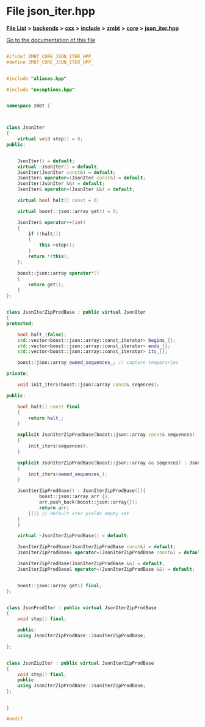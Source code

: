 

# File json\_iter.hpp

[**File List**](files.md) **>** [**backends**](dir_e0e3bad64fbfd08934d555b945409197.md) **>** [**cxx**](dir_2a0640ff8f8d193383b3226ce9e70e40.md) **>** [**include**](dir_33cabc3ab2bb40d6ea24a24cae2f30b8.md) **>** [**zmbt**](dir_2115e3e51895e4107b806d6d2319263e.md) **>** [**core**](dir_1dfd3566c4a6f6e15f69daa4a04e2d4f.md) **>** [**json\_iter.hpp**](json__iter_8hpp.md)

[Go to the documentation of this file](json__iter_8hpp.md)


```C++

#ifndef ZMBT_CORE_JSON_ITER_HPP_
#define ZMBT_CORE_JSON_ITER_HPP_


#include "aliases.hpp"

#include "exceptions.hpp"


namespace zmbt {



class JsonIter
{
    virtual void step() = 0;
public:


    JsonIter() = default;
    virtual ~JsonIter() = default;
    JsonIter(JsonIter const&) = default;
    JsonIter& operator=(JsonIter const&) = default;
    JsonIter(JsonIter &&) = default;
    JsonIter& operator=(JsonIter &&) = default;

    virtual bool halt() const = 0;

    virtual boost::json::array get() = 0;

    JsonIter& operator++(int)
    {
        if (!halt())
        {
            this->step();
        }
        return *(this);
    };

    boost::json::array operator*()
    {
        return get();
    }
};


class JsonIterZipProdBase : public virtual JsonIter
{
protected:

    bool halt_{false};
    std::vector<boost::json::array::const_iterator> begins_{};
    std::vector<boost::json::array::const_iterator> ends_{};
    std::vector<boost::json::array::const_iterator> its_{};

    boost::json::array owned_sequences_; // capture temporaries

private:

    void init_iters(boost::json::array const& seqences);

public:

    bool halt() const final
    {
        return halt_;
    }

    explicit JsonIterZipProdBase(boost::json::array const& sequences) : JsonIter(), owned_sequences_{}
    {
        init_iters(sequences);
    }

    explicit JsonIterZipProdBase(boost::json::array && seqences) : JsonIter(), owned_sequences_(std::move(seqences))
    {
        init_iters(owned_sequences_);
    }

    JsonIterZipProdBase() : JsonIterZipProdBase([]{
            boost::json::array arr {};
            arr.push_back(boost::json::array{});
            return arr;
        }()) // default iter yields empty set
    {
    }

    virtual ~JsonIterZipProdBase() = default;

    JsonIterZipProdBase(JsonIterZipProdBase const&) = default;
    JsonIterZipProdBase& operator=(JsonIterZipProdBase const&) = default;

    JsonIterZipProdBase(JsonIterZipProdBase &&) = default;
    JsonIterZipProdBase& operator=(JsonIterZipProdBase &&) = default;


    boost::json::array get() final;
};


class JsonProdIter : public virtual JsonIterZipProdBase
{
    void step() final;

    public:
    using JsonIterZipProdBase::JsonIterZipProdBase;

};


class JsonZipIter : public virtual JsonIterZipProdBase
{
    void step() final;
    public:
    using JsonIterZipProdBase::JsonIterZipProdBase;
};


}

#endif
```


